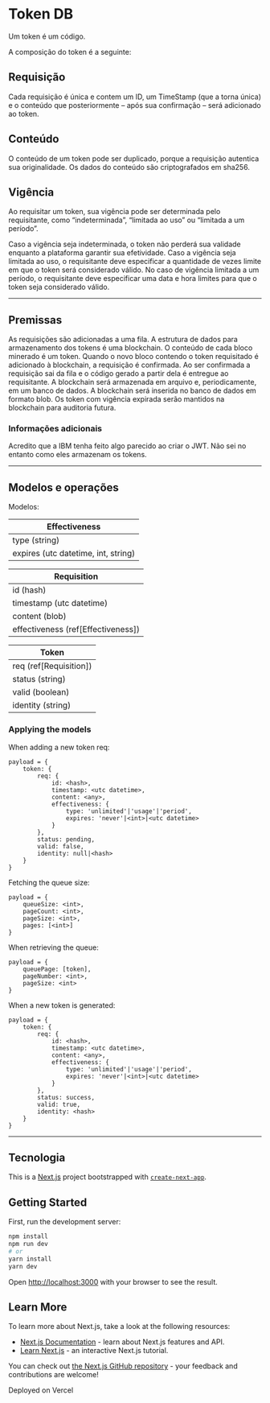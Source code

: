 # Token DB

Um token é um código.

A composição do token é a seguinte:

## Requisição

Cada requisição é única e contem um ID, um TimeStamp (que a torna única) e o conteúdo que posteriormente – após sua confirmação – será adicionado ao token.

## Conteúdo

O conteúdo de um token pode ser duplicado, porque a requisição autentica sua originalidade. Os dados do conteúdo são criptografados em sha256.

## Vigência

Ao requisitar um token, sua vigência pode ser determinada pelo requisitante, como “indeterminada”, “limitada ao uso” ou “limitada a um período”.

Caso a vigência seja indeterminada, o token não perderá sua validade enquanto a plataforma garantir sua efetividade. Caso a vigência seja limitada ao uso, o requisitante deve especificar a quantidade de vezes limite em que o token será considerado válido. No caso de vigência limitada a um período, o requisitante deve especificar uma data e hora limites para que o token seja considerado válido.

---

## Premissas

As requisições são adicionadas a uma fila.
A estrutura de dados para armazenamento dos tokens é uma blockchain.
O conteúdo de cada bloco minerado é um token.
Quando o novo bloco contendo o token requisitado é adicionado à blockchain, a requisição é confirmada.
Ao ser confirmada a requisição sai da fila e o código gerado a partir dela é entregue ao requisitante.
A blockchain será armazenada em arquivo e, periodicamente, em um banco de dados.
A blockchain será inserida no banco de dados em formato blob.
Os token com vigência expirada serão mantidos na blockchain para auditoria futura.

### Informações adicionais

Acredito que a IBM tenha feito algo parecido ao criar o JWT. Não sei no entanto como eles armazenam os tokens.

---

## Modelos e operações

Modelos:

| Effectiveness                       |
| ----------------------------------- |
| type (string)                       |
| expires (utc datetime, int, string) |

| Requisition                        |
| ---------------------------------- |
| id (hash)                          |
| timestamp (utc datetime)           |
| content (blob)                     |
| effectiveness (ref[Effectiveness]) |

| Token                  |
| ---------------------- |
| req (ref[Requisition]) |
| status (string)        |
| valid (boolean)        |
| identity (string)      |

### Applying the models

When adding a new token req:

```code
payload = {
    token: {
        req: {
            id: <hash>,
            timestamp: <utc datetime>,
            content: <any>,
            effectiveness: {
                type: 'unlimited'|'usage'|'period',
                expires: 'never'|<int>|<utc datetime>
            }
        },
        status: pending,
        valid: false,
        identity: null|<hash>
    }
}
```

Fetching the queue size:

```code
payload = {
    queueSize: <int>,
    pageCount: <int>,
    pageSize: <int>,
    pages: [<int>]
}
```

When retrieving the queue:

```code
payload = {
    queuePage: [token],
    pageNumber: <int>,
    pageSize: <int>
}
```

When a new token is generated:

```code
payload = {
    token: {
        req: {
            id: <hash>,
            timestamp: <utc datetime>,
            content: <any>,
            effectiveness: {
                type: 'unlimited'|'usage'|'period',
                expires: 'never'|<int>|<utc datetime>
            }
        },
        status: success,
        valid: true,
        identity: <hash>
    }
}
```

---

## Tecnologia

This is a [Next.js](https://nextjs.org/) project bootstrapped with [`create-next-app`](https://github.com/vercel/next.js/tree/canary/packages/create-next-app).

## Getting Started

First, run the development server:

```bash
npm install
npm run dev
# or
yarn install
yarn dev
```

Open [http://localhost:3000](http://localhost:3000) with your browser to see the result.

## Learn More

To learn more about Next.js, take a look at the following resources:

- [Next.js Documentation](https://nextjs.org/docs) - learn about Next.js features and API.
- [Learn Next.js](https://nextjs.org/learn) - an interactive Next.js tutorial.

You can check out [the Next.js GitHub repository](https://github.com/vercel/next.js/) - your feedback and contributions are welcome!

Deployed on Vercel
